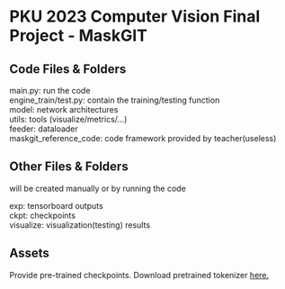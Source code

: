 # PKU 2023 Computer Vision Final Project - MaskGIT

## Code Files & Folders 
main.py: run the code  
engine_train/test.py: contain the training/testing function  
model: network architectures  
utils: tools (visualize/metrics/...)  
feeder: dataloader  
maskgit_reference_code: code framework provided by teacher(useless)  

## Other Files & Folders
will be created manually or by running the code  

exp: tensorboard outputs  
ckpt: checkpoints  
visualize: visualization(testing) results  

## Assets
Provide pre-trained checkpoints.
Download pretrained tokenizer [here.](https://drive.google.com/drive/folders/1cKtNKXvXgCjHyubQT3qI35A0ap5gTYi5)
